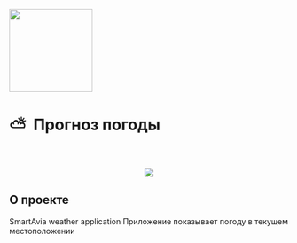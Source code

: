 [<img src="https://storage.googleapis.com/cms-storage-bucket/6a07d8a62f4308d2b854.svg"  width="150">](https://flutter.dev/)
# ⛅&nbsp;&nbsp;Прогноз погоды

<br/>
<p align="center">
  <img src="https://github.com/RNOVOSELOV/flutter_smartweather/blob/main/resources/sw.gif"/>
</p>

## О проекте
SmartAvia weather application
Приложение показывает погоду в текущем местоположении

